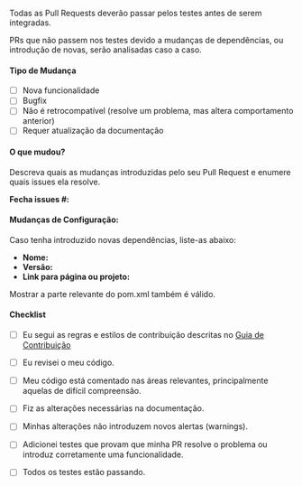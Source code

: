 Todas as Pull Requests deverão passar pelos testes antes de serem integradas. 

PRs que não passem nos testes devido a mudanças de dependências, ou introdução de novas, serão analisadas caso a caso.

#### Tipo de Mudança

- [ ] Nova funcionalidade
- [ ] Bugfix
- [ ] Não é retrocompatível (resolve um problema, mas altera comportamento anterior)
- [ ] Requer atualização da documentação

#### O que mudou?

Descreva quais as mudanças introduzidas pelo seu Pull Request e enumere quais issues ela resolve.

**Fecha issues #:**

#### Mudanças de Configuração:

Caso tenha introduzido novas dependências, liste-as abaixo:

* **Nome:**
* **Versão:**
* **Link para página ou projeto:**

Mostrar a parte relevante do pom.xml também é válido.

#### Checklist 

- [ ] Eu segui as regras e estilos de contribuição descritas no [Guia de Contribuição](CONTRIBUTING.md)
- [ ] Eu revisei o meu código.
- [ ] Meu código está comentado nas áreas relevantes, principalmente aquelas de difícil compreensão.
- [ ] Fiz as alterações necessárias na documentação.
- [ ] Minhas alterações não introduzem novos alertas (warnings).
- [ ] Adicionei testes que provam que minha PR resolve o problema ou introduz corretamente uma funcionalidade.
- [ ] Todos os testes estão passando.

